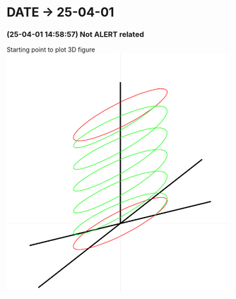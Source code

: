 # DATE → 25-04-01

### (25-04-01 14:58:57) Not ALERT related 
Starting point to plot 3D figure 
![25-04-01-14-58-57.png](./img/25-04-01/25-04-01-14-58-57.png) 


